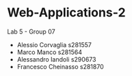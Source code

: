 # Web-Applications-2

Lab 5 - Group 07

* Alessio Corvaglia s281557
* Marco Manco s281564
* Alessandro Iandoli s290673
* Francesco Cheinasso s281870


